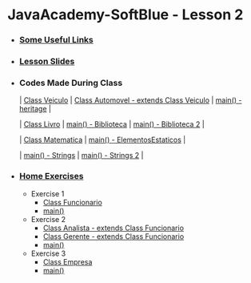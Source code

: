 # JavaAcademy-SoftBlue - Lesson 2

* ### [Some Useful Links](https://github.com/samuel-sanches-BR/Cursos-Softblue/blob/exercise-javaacademy/Webinar%20%232%20-%20Links.txt)

* ### [Lesson Slides](https://github.com/samuel-sanches-BR/Cursos-Softblue/blob/exercise-javaacademy/Webinar%20%232%20-%20Slides.pdf)

* ### **Codes Made During Class**

  | [Class Veiculo](https://github.com/samuel-sanches-BR/Cursos-Softblue/blob/exercise-javaacademy/Veiculo.java) | 
  [Class Automovel - extends Class Veiculo](https://github.com/samuel-sanches-BR/Cursos-Softblue/blob/exercise-javaacademy/Automovel.java) | 
  [main() - heritage](https://github.com/samuel-sanches-BR/Cursos-Softblue/blob/exercise-javaacademy/Heranca.java) | 
  
  | [Class Livro](https://github.com/samuel-sanches-BR/Cursos-Softblue/blob/exercise-javaacademy/Livro.java) | 
  [main() - Biblioteca](https://github.com/samuel-sanches-BR/Cursos-Softblue/blob/exercise-javaacademy/Biblioteca.java) |
  [main() - Biblioteca 2](https://github.com/samuel-sanches-BR/Cursos-Softblue/blob/exercise-javaacademy/Biblioteca2.java) | 
  
  | [Class Matematica](https://github.com/samuel-sanches-BR/Cursos-Softblue/blob/exercise-javaacademy/Matematica.java) | 
  [main() - ElementosEstaticos](https://github.com/samuel-sanches-BR/Cursos-Softblue/blob/exercise-javaacademy/ElementosEstaticos.java) | 
  
  | [main() - Strings](https://github.com/samuel-sanches-BR/Cursos-Softblue/blob/exercise-javaacademy/Strings.java) | 
  [main() - Strings 2](https://github.com/samuel-sanches-BR/Cursos-Softblue/blob/exercise-javaacademy/Strings2.java) | 

* ### [Home Exercises](https://github.com/samuel-sanches-BR/Cursos-Softblue/blob/exercise-javaacademy/Webinar%20%232%20-%20Exerc%C3%ADcios.pdf)
  * Exercise 1
    * [Class Funcionario](https://github.com/samuel-sanches-BR/Cursos-Softblue/blob/exercise-javaacademy/Lesson2Funcionario.java)
    * [main()](https://github.com/samuel-sanches-BR/Cursos-Softblue/blob/exercise-javaacademy/Lesson2Exercicio1.java)
  * Exercise 2
    * [Class Analista - extends Class Funcionario](https://github.com/samuel-sanches-BR/Cursos-Softblue/blob/exercise-javaacademy/Analista.java)
    * [Class Gerente - extends Class Funcionario](https://github.com/samuel-sanches-BR/Cursos-Softblue/blob/exercise-javaacademy/Gerente.java)
    * [main()](https://github.com/samuel-sanches-BR/Cursos-Softblue/blob/exercise-javaacademy/Exercicio2.java)
  * Exercise 3
    * [Class Empresa](https://github.com/samuel-sanches-BR/Cursos-Softblue/blob/exercise-javaacademy/Empresa.java)
    * [main()](https://github.com/samuel-sanches-BR/Cursos-Softblue/blob/exercise-javaacademy/Exercicio3.java)
